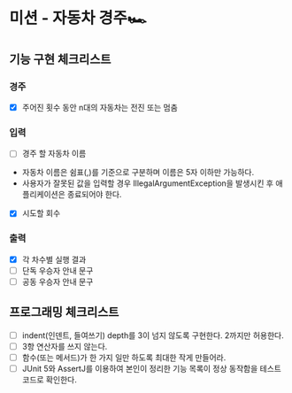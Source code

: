 # 미션 - 자동차 경주🏎️

## 기능 구현 체크리스트
### 경주
- [x] 주어진 횟수 동안 n대의 자동차는 전진 또는 멈춤
### 입력
- [ ] 경주 할 자동차 이름
-    자동차 이름은 쉼표(,)를 기준으로 구분하며 이름은 5자 이하만 가능하다.
-    사용자가 잘못된 값을 입력할 경우 IllegalArgumentException을 발생시킨 후 애플리케이션은 종료되어야 한다.
- [x] 시도할 회수
### 출력
- [x] 각 차수별 실행 결과
- [ ] 단독 우승자 안내 문구
- [ ] 공동 우승자 안내 문구

## 프로그래밍 체크리스트
- [ ] indent(인덴트, 들여쓰기) depth를 3이 넘지 않도록 구현한다. 2까지만 허용한다.
- [ ] 3항 연산자를 쓰지 않는다.
- [ ] 함수(또는 메서드)가 한 가지 일만 하도록 최대한 작게 만들어라.
- [ ] JUnit 5와 AssertJ를 이용하여 본인이 정리한 기능 목록이 정상 동작함을 테스트 코드로 확인한다.
